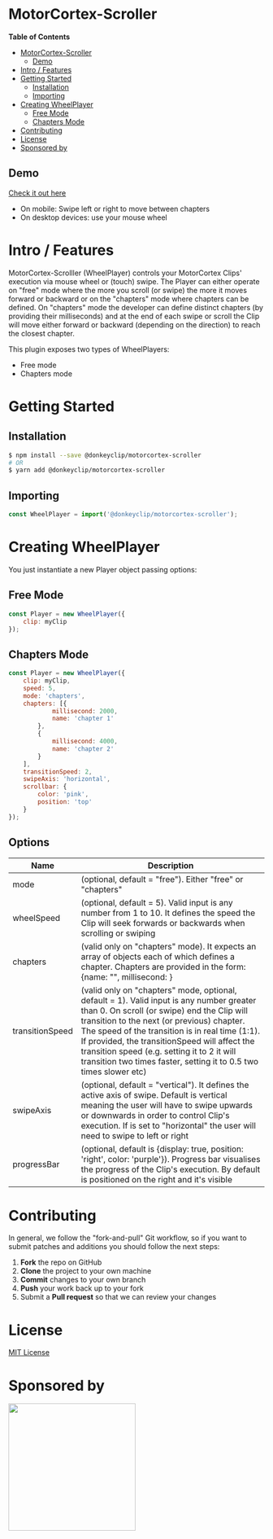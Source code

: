 # MotorCortex-Scroller

**Table of Contents**

- [MotorCortex-Scroller](#motorcortex-scroller)
  - [Demo](#demo)
- [Intro / Features](#intro--features)
- [Getting Started](#getting-started)
  - [Installation](#installation)
  - [Importing](#importing)
- [Creating WheelPlayer](#creating-wheelplayer)
  - [Free Mode](#free-mode)
  - [Chapters Mode](#chapters-mode)
- [Contributing](#contributing)
- [License](#license)
- [Sponsored by](#sponsored-by)

## Demo
[Check it out here](https://donkeyclip.github.io/motorcortex-scroller/demo/)

- On mobile: Swipe left or right to move between chapters
- On desktop devices: use your mouse wheel
  

# Intro / Features

MotorCortex-Scrolller (WheelPlayer) controls your MotorCortex Clips' execution via mouse wheel or (touch) swipe.
The Player can either operate on "free" mode where the more you scroll (or swipe) the more it moves forward or backward or on the "chapters" mode where chapters can be defined.
On "chapters" mode the developer can define distinct chapters (by providing their milliseconds) and at the end of each swipe or scroll the Clip will move either forward or backward (depending on the direction) to reach the closest chapter.

This plugin exposes two types of WheelPlayers:
- Free mode
- Chapters mode

# Getting Started
## Installation
```bash
$ npm install --save @donkeyclip/motorcortex-scroller
# OR
$ yarn add @donkeyclip/motorcortex-scroller
```
## Importing
```javascript
const WheelPlayer = import('@donkeyclip/motorcortex-scroller');
```
# Creating WheelPlayer

You just instantiate a new Player object passing options:
## Free Mode
```javascript
const Player = new WheelPlayer({
    clip: myClip
});
```

## Chapters Mode
```javascript
const Player = new WheelPlayer({
    clip: myClip,
    speed: 5,
    mode: 'chapters',
    chapters: [{
            millisecond: 2000,
            name: 'chapter 1'
        },
        {
            millisecond: 4000,
            name: 'chapter 2'
        }
    ],
    transitionSpeed: 2,
    swipeAxis: 'horizontal',
    scrollbar: {
        color: 'pink',
        position: 'top'
    }
});
```

## Options

| Name | Description |
| ------------- | ------------- |
| mode | (optional, default = "free"). Either "free" or "chapters" |
| wheelSpeed | (optional, default = 5). Valid input is any number from 1 to 10. It defines the speed the Clip will seek forwards or backwards when scrolling or swiping |
| chapters | (valid only on "chapters" mode). It expects an array of objects each of which defines a chapter. Chapters are provided in the form: {name: "<the name of the chapter>", millisecond: <millisecond>} |
| transitionSpeed | (valid only on "chapters" mode, optional, default = 1). Valid input is any number greater than 0. On scroll (or swipe) end the Clip will transition to the next (or previous) chapter. The speed of the transition is in real time (1:1). If provided, the transitionSpeed will affect the transition speed (e.g. setting it to 2 it will transition two times faster, setting it to 0.5 two times slower etc) |
| swipeAxis | (optional, default = "vertical"). It defines the active axis of swipe. Default is vertical meaning the user will have to swipe upwards or downwards in order to control Clip's execution. If is set to "horizontal" the user will need to swipe to left or right |
| progressBar | (optional, default is {display: true, position: 'right', color: 'purple'}). Progress bar visualises the progress of the Clip's execution. By default is positioned on the right and it's visible |
  
# Contributing 

In general, we follow the "fork-and-pull" Git workflow, so if you want to submit patches and additions you should follow the next steps:
1.	**Fork** the repo on GitHub
2.	**Clone** the project to your own machine
3.	**Commit** changes to your own branch
4.	**Push** your work back up to your fork
5.	Submit a **Pull request** so that we can review your changes

# License

[MIT License](https://opensource.org/licenses/MIT)

# Sponsored by
[<img src="https://presskit.donkeyclip.com/logos/donkey%20clip%20logo.svg" width=250></img>](https://donkeyclip.com)

